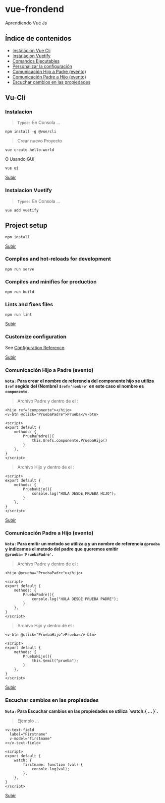 # vue-frondend
Aprendiendo Vue Js
<a name="top"></a>

## Índice de contenidos

- [Instalacion Vue Cli](#item1)
- [Instalacion Vuetify](#item2)
- [Comandos Ejecutables](#item3) 
- [Personalizar la configuración](#item4)
- [Comunicación Hijo a Padre (evento)](#item5)
- [Comunicación Padre a Hijo (evento)](#item6)
- [Escuchar cambios en las propiedades](#item7)

## Vu-Cli
<a name="item1"></a>
### Instalacion
>`Typee:` En Consola ...
```console
npm install -g @vue/cli
```
>Crear nuevo Proyecto
```console
vue create hello-world
```
O Usando GUI
```console
vue ui
```
[Subir](#top)
<a name="item2"></a>
### Instalacion Vuetify
>`Typee:` En Consola ...
```console
vue add vuetify
```
## Project setup
```
npm install
```
[Subir](#top)
<a name="item3"></a>

### Compiles and hot-reloads for development
```
npm run serve
```

### Compiles and minifies for production
```
npm run build
```

### Lints and fixes files
```
npm run lint
```
[Subir](#top)
<a name="item4"></a>

### Customize configuration
See [Configuration Reference](https://cli.vuejs.org/config/).

[Subir](#top)
<a name="item5"></a>
### Comunicación Hijo a Padre (evento)

**`Nota:` 
Para crear el nombre de referencia del componente hijo se utiliza `$ref` segido del (Nombre) `$ref='nombre'` en este caso el nombre es `componente`.**

> Archivo Padre y dentro de el :

```vue
<hijo ref="componente"></hijo>
<v-btn @click="PruebaPadre">Prueba</v-btn>

<script>
export default {
    methods: {
        PruebaPadre(){
            this.$refs.componente.PruebaHijo()
        }
    },
}
</script>
```
> Archivo Hijo y dentro de el :

```vue
<script>
export default {  
    methods: {   
        PruebaHijo(){
            console.log("HOLA DESDE PRUEBA HIJO");
        }
    },
}
</script>
```
[Subir](#top)

<a name="item6"></a>
### Comunicación Padre a Hijo (evento)

**`Nota:` 
Para emitir un metodo se utiliza  `@` y un nombre de referencia `@prueba` y indicamos el metodo del padre que queremos emitir `@prueba='PruebaPadre'`.**

> Archivo Padre y dentro de el :

```vue
<hijo @prueba="PruebaPadre"></hijo>
 
<script>
export default {
    methods: {
        PruebaPadre(){
            console.log("HOLA DESDE PRUEBA PADRE");
        }
    },
}
</script>
```
> Archivo Hijo y dentro de el :

```vue
<v-btn @click="PruebaHijo">Prueba</v-btn>

<script>
export default {  
    methods: {   
        PruebaHijo(){
            this.$emit("prueba");
        }
    },
}
</script>
```
[Subir](#top)

<a name="item6"></a>
### Escuchar cambios en las propiedades

**`Nota:` 
Para Escuchar cambios en las propiedades se utiliza ´watch:{ ... }´.**

> Ejemplo ...

```vue
<v-text-field
  label="Firstname"
  v-model="firstname"
></v-text-field>

<script>
export default {
    watch: {
        firstname: function (val) {
            console.log(val);
        },
    },  
}
</script>
```
[Subir](#top)

